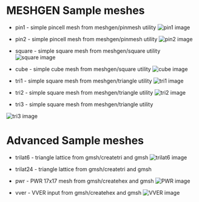 # MESHGEN Sample meshes

* pin1 - simple pincell mesh from meshgen/pinmesh utility
![pin1 image](pin1.png)

* pin2 - simple pincell mesh from meshgen/pinmesh utility
![pin2 image](pin2.png)

* square - simple square mesh from meshgen/square utility
![square image](square.png)

* cube   - simple cube mesh from meshgen/square utility
![cube image](cube.png)

* tri1 - simple square mesh from meshgen/triangle utility
![tri1 image](tri1.png)

* tri2 - simple square mesh from meshgen/triangle utility
![tri2 image](tri2.png)

* tri3 - simple square mesh from meshgen/triangle utility

![tri3 image](tri3.png)

# Advanced Sample meshes

* trilat6 - triangle lattice from gmsh/createtri and gmsh
![trilat6 image](trilat6.png)

* trilat24 - triangle lattice from gmsh/createtri and gmsh

* pwr  - PWR 17x17 mesh from gmsh/createhex and gmsh
![PWR image](pwr.png)

* vver - VVER input from gmsh/createhex and gmsh
![VVER image](vver.png)




